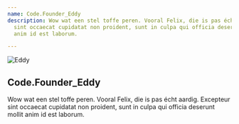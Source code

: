 ```yaml
---
name: Code.Founder_Eddy
description: Wow wat een stel toffe peren. Vooral Felix, die is pas écht aardig. Excepteur
  sint occaecat cupidatat non proident, sunt in culpa qui officia deserunt mollit
  anim id est laborum.

---
```

<img alt="Eddy" src="/assets/images/portraits/eddy.jpg">

## <span class="text-bg-black">Code.<span style="color: var(--color-primary-green);">Founder</span>_Eddy</span>

Wow wat een stel toffe peren. Vooral Felix, die is pas écht aardig. Excepteur sint occaecat cupidatat non proident, sunt in culpa qui officia deserunt mollit anim id est laborum.
